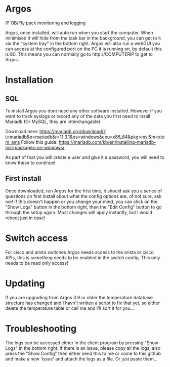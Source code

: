 # Argos
IP OB/Fly pack monitoring and logging

Argos, once installed, will auto run when you start the computer.
When minimised it will hide from the task bar in the background, you can get to it via the "system tray" in the bottom right.
Argos will also run a webGUI you can access at the configured port on the PC it is running on, by default this is 80. This means you can normally go to http://COMPUTERIP to get to Argos.

# Installation

## SQL
To install Argos you dont need any other software installed.
However if you want to track syslogs or record any of the data you first need to insall Mariadb (Or MySQL, they are interchangable)

Download here: https://mariadb.org/download/?t=mariadb&p=mariadb&r=11.3.1&os=windows&cpu=x86_64&pkg=msi&m=xtom_ams
Follow this guide: https://mariadb.com/kb/en/installing-mariadb-msi-packages-on-windows/

As part of that you will create a user and give it a password, you will need to know these to continue!

## First install
Once downloaded, run Argos for the frist time, it should ask you a series of questions on first install about what the config options are, of not sure, ask me!
If this doesn't happen or you change your mind, you can click on the "Show Logs" button in the bottom right, then the "Edit Config" button to go through the setup again. Most changes will apply instantly, but I would reboot just in case!

# Switch access
For cisco and arista switches Argos needs access to the arista or cisco APIs, this is something needs to be enabled in the switch config.
This only needs to be read only access!

# Updating

If you are upgrading from Argos 3.9 or older the temperature database structure has changed and I havn't written a script to fix that yet, so either delete the temperature table or call me and I'll sort it for you...

# Troubleshooting

The logs can be accessed either in the client program by pressing "Show Logs" in the bottom right, if there is an issue, please copy all the logs, also press the "Show Config" then either send this to me or come to this github and make a new 'issue' and attach the logs as a file. Or just paste them...
